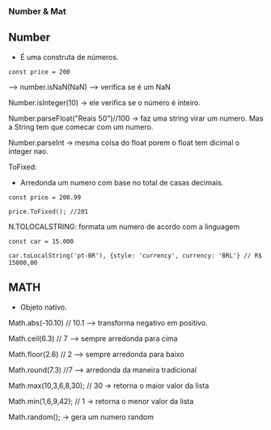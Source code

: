 ### Number & Mat

## Number 

* É uma construta de números.

```
const price = 200
```

 --> number.isNaN(NaN) --> verifica se é um NaN

Number.isInteger(10) -> ele verifica se o número é inteiro.

Number.parseFloat("Reais 50")//100 -> faz uma string virar um numero. Mas a String tem que comecar com um numero.

Number.parseInt -> mesma coisa do float porem o float tem dicimal o integer nao.

ToFixed:

* Arredonda um numero com base no total de casas decimais.

```
const price = 200.99

price.ToFixed(); //201
```

N.TOLOCALSTRING: formata um numero de acordo com a linguagem

```
const car = 15.000

car.toLocalString('pt-BR'), {style: 'currency', currency: 'BRL'} // R$ 15000,00

```

## MATH

* Objeto nativo.

Math.abs(-10.10) // 10.1 --> transforma negativo em positivo.

Math.ceil(6.3) // 7 --> sempre arredonda para cima

Math.floor(2.6) // 2 --> sempre arredonda para baixo

Math.round(7.3) //7 --> arredonda da maneira tradicional

Math.max(10,3,6,8,30); // 30 -> retorna o maior valor da lista

Math.min(1,6,9,42); // 1 -> retorna o menor valor da lista

Math.random(); -> gera um numero random

